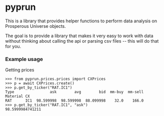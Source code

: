 # pyprun

This is a library that provides helper functions to perform data analysis on
Prosperous Universe objects.

The goal is to provide a library that makes it very easy to work with data
without thinking about calling the api or parsing csv files -- this will
do that for you.

### Example usage

Getting prices
```
>>> from pyprun.prices.prices import CXPrices
>>> p = await CXPrices.create()
>>> p.get_by_ticker("RAT.IC1")
Type                ask        avg        bid  mm-buy  mm-sell
Material CX
RAT      IC1  98.599998  98.599998  88.099998    32.0    166.0
>>> p.get_by_ticker("RAT.IC1", "ask")
98.5999984741211
```